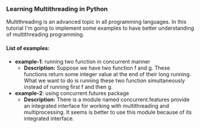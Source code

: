 ### Learning Multithreading in Python

Multithreading is an advanced topic in all programming languages.
In this tutorial I'm going to implement some examples to have better understanding of multithreading programming.

#### List of examples:
- **example-1**: running two function in concurrent manner
    - **Description:** Suppose we have two function f and g. These functions return some integer value at the end of their
long running. What we want to do is running these two function simultaneously instead of running first f and then g. 
- **example-2**: using concurrent.futures package
    - **Description:** There is a module named concurrent.features provide an integrated interface for working with
    multithreading and multiprocessing. It seems is better to use this module because of its integrated interface.
